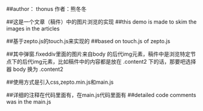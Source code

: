 ##author： thonus     作者：熊冬冬

##这是一个文章（稿件）中的图片浏览的实现
##this demo is made to skim the images in the articles

##基于zepto.js的touch.js来实现的
##based on touch.js of zepto.js

##其中弹窗.fixeddiv里面的图片来自body  的后代img元素，稿件中是浏览特定节点下的后代img元素，比如稿件中的内容都是放在 .content2 下的话，那要吧选择器 body 换为  .content2

##使用方式是引入css,zepto.min.js和main.js


##详细的注释在代码里面有，在main.js代码里面有
##detailed code comments was in the main.js
